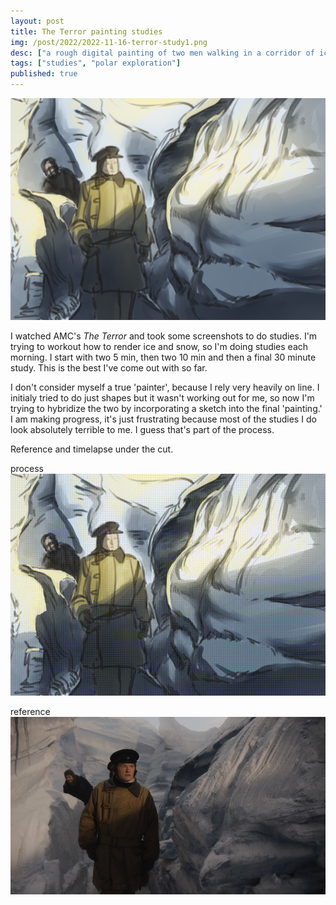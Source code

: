 ```yaml
---
layout: post
title: The Terror painting studies
img: /post/2022/2022-11-16-terror-study1.png
desc: ["a rough digital painting of two men walking in a corridor of ice in the arctic summer."]
tags: ["studies", "polar exploration"]
published: true 
---
```


![a rough digital painting of two men walking in a corridor of ice in the arctic summer.](/assets/img/post/2022/2022-11-16-terror-study1.png)

I watched AMC's *The Terror* and took some screenshots to do studies. I'm trying to workout how to render ice and snow, so I'm doing studies each morning. I start with two 5 min, then two 10 min and then a final 30 minute study. This is the best I've come out with so far.

I don't consider myself a true 'painter', because I rely very heavily on line. I initialy tried to do just shapes but it wasn't working out for me, so now I'm trying to hybridize the two by incorporating a sketch into the final 'painting.' I am making progress, it's just frustrating because most of the studies I do look absolutely terrible to me. I guess that's part of the process.

Reference and timelapse under the cut.

<!--more-->

process  
![an animated gif showing the process of the painting.](/assets/img/post/2022/2022-11-16-terror-study1.gif)

reference  
![a screenshot from AMC's The Terror season 1. Francis Crozier stands in a corridor of ice, while one of his men follows behind him.](/assets/img/post/2022/2022-11-16-terror-study1-reference.png)
